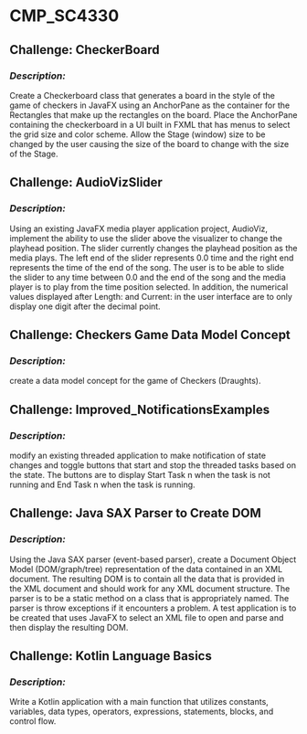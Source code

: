 # **CMP_SC4330**


## Challenge: CheckerBoard
### *Description:* 
Create a Checkerboard class that generates a board in the style of the game of checkers in JavaFX using an AnchorPane as the container for the Rectangles that make up the rectangles on the board. Place the AnchorPane containing the checkerboard in a UI built in FXML that has menus to select the grid size and color scheme. Allow the Stage (window) size to be changed by the user causing the size of the board to change with the size of the Stage.


## Challenge: AudioVizSlider
### *Description:* 
Using an existing JavaFX media player application project, AudioViz, implement the ability to use the slider above the visualizer to change the playhead position. The slider currently changes the playhead position as the media plays. The left end of the slider represents 0.0 time and the right end represents the time of the end of the song. The user is to be able to slide the slider to any time between 0.0 and the end of the song and the media player is to play from the time position selected. In addition, the numerical values displayed after Length: and Current: in the user interface are to only display one digit after the decimal point.


## Challenge: Checkers Game Data Model Concept
### *Description:* 
create a data model concept for the game of Checkers (Draughts).


## Challenge: Improved_NotificationsExamples
### *Description:* 
modify an existing threaded application to make notification of state changes and toggle buttons that start and stop the threaded tasks based on the state. The buttons are to display Start Task n when the task is not running and End Task n when the task is running.


## Challenge: Java SAX Parser to Create DOM
### *Description:* 
Using the Java SAX parser (event-based parser), create a Document Object Model (DOM/graph/tree) representation of the data contained in an XML document. The resulting DOM is to contain all the data that is provided in the XML document and should work for any XML document structure. The parser is to be a static method on a class that is appropriately named. The parser is throw exceptions if it encounters a problem. A test application is to be created that uses JavaFX to select an XML file to open and parse and then display the resulting DOM.


## Challenge: Kotlin Language Basics
### *Description:* 
Write a Kotlin application with a main function that utilizes constants, variables, data types, operators, expressions, statements, blocks, and control flow.
